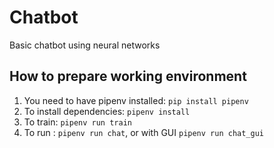 # Chatbot
Basic chatbot using neural networks

## How to prepare working environment

1. You need to have pipenv installed: `pip install pipenv`
2. To install dependencies: `pipenv install`
3. To train: `pipenv run train`
4. To run : `pipenv run chat`, or with GUI `pipenv run chat_gui`